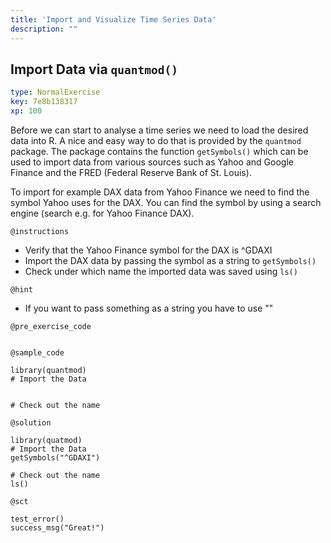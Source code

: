 ```yaml
---
title: 'Import and Visualize Time Series Data'
description: ""
---
```


## Import Data via `quantmod()`

```yaml
type: NormalExercise
key: 7e8b138317
xp: 100
```

Before we can start to analyse a time series we need to load the desired data into R. A nice and easy way to do that is provided 
by the `quantmod` package. The package contains the function `getSymbols()` which can be used to import data from various sources such 
as Yahoo and Google Finance and the FRED (Federal Reserve Bank of St. Louis). 

To import for example DAX data from Yahoo Finance we need to find the symbol Yahoo uses for the DAX. You can find the symbol by using 
a search engine (search e.g. for Yahoo Finance DAX).

`@instructions`
- Verify that the Yahoo Finance symbol for the DAX is ^GDAXI
- Import the DAX data by passing the symbol as a string to `getSymbols()`
- Check under which name the imported data was saved using `ls()`

`@hint`
- If you want to pass something as a string you have to use ""

`@pre_exercise_code`
```{r}

```

`@sample_code`
```{r}
library(quantmod)
# Import the Data


# Check out the name 

```

`@solution`
```{r}
library(quatmod)
# Import the Data
getSymbols("^GDAXI")

# Check out the name 
ls()
```

`@sct`
```{r}
test_error()
success_msg("Great!")
```
